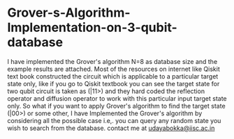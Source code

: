 # Grover-s-Algorithm-Implementation-on-3-qubit-database
I have implemented the Grover's algorithm N=8 as database size and the example results are attached. Most of the resources on internet like Qiskit text book constructed the circuit which is applicable to a particular target state only, like if you go to Qiskit textbook you can see the target state for two qubit circuit is taken as \(|11>\) and they hard coded the reflection operator and diffusion operator to work with this particular input target state only. So what if you want to apply Grover's algorithm to find the target state \(|00>\) or some other, I have Implemented the Grover's algorithm by considering all the possible case i.e,. you can query any random state you wish to search from the database.
contact me at udayabokka@iisc.ac.in
